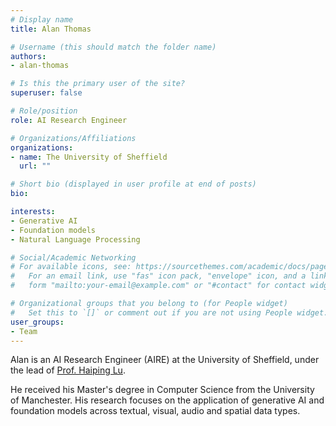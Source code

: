 ```yaml
---
# Display name
title: Alan Thomas

# Username (this should match the folder name)
authors:
- alan-thomas

# Is this the primary user of the site?
superuser: false

# Role/position
role: AI Research Engineer

# Organizations/Affiliations
organizations:
- name: The University of Sheffield
  url: ""

# Short bio (displayed in user profile at end of posts)
bio: 

interests:
- Generative AI
- Foundation models 
- Natural Language Processing

# Social/Academic Networking
# For available icons, see: https://sourcethemes.com/academic/docs/page-builder/#icons
#   For an email link, use "fas" icon pack, "envelope" icon, and a link in the
#   form "mailto:your-email@example.com" or "#contact" for contact widget.

# Organizational groups that you belong to (for People widget)
#   Set this to `[]` or comment out if you are not using People widget.
user_groups:
- Team
---
```

Alan is an AI Research Engineer (AIRE) at the University of Sheffield, under the lead of [Prof. Haiping Lu](https://haipinglu.github.io).

He received his Master's degree in Computer Science from the University of Manchester. His research focuses on the application of generative AI and foundation models across textual, visual, audio and spatial data types.
